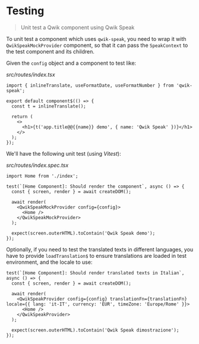 # Testing

> Unit test a Qwik component using Qwik Speak

To unit test a component which uses `qwik-speak`, you need to wrap it with `QwikSpeakMockProvider` component, so that it can pass the `SpeakContext` to the test component and its children.

Given the `config` object and a component to test like:

_src/routes/index.tsx_
```tsx
import { inlineTranslate, useFormatDate, useFormatNumber } from 'qwik-speak';

export default component$(() => {
  const t = inlineTranslate();

  return (
    <>
      <h1>{t('app.title@@{{name}} demo', { name: 'Qwik Speak' })}</h1>
    </>
  );
});
```

We'll have the following unit test (using _Vitest_):

_src/routes/index.spec.tsx_
```tsx
import Home from './index';

test(`[Home Component]: Should render the component`, async () => {
  const { screen, render } = await createDOM();

  await render(
    <QwikSpeakMockProvider config={config}>
      <Home />
    </QwikSpeakMockProvider>
  );

  expect(screen.outerHTML).toContain('Qwik Speak demo');
});
```

Optionally, if you need to test the translated texts in different languages, you have to provide `loadTranslation$` to ensure translations are loaded in test environment, and the locale to use:

```tsx
test(`[Home Component]: Should render translated texts in Italian`, async () => {
  const { screen, render } = await createDOM();

  await render(
    <QwikSpeakProvider config={config} translationFn={translationFn} locale={{ lang: 'it-IT', currency: 'EUR', timeZone: 'Europe/Rome' }}>
      <Home />
    </QwikSpeakProvider>
  );

  expect(screen.outerHTML).toContain('Qwik Speak dimostrazione');
});
```